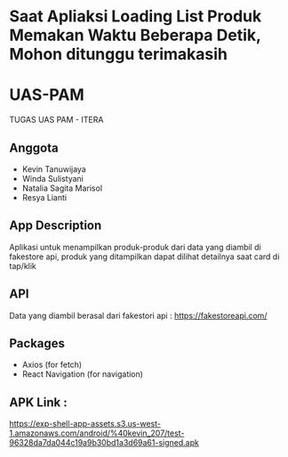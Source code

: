 # Saat Apliaksi Loading List Produk Memakan Waktu Beberapa Detik, Mohon ditunggu terimakasih

# UAS-PAM
TUGAS UAS PAM - ITERA

## Anggota
- Kevin Tanuwijaya
- Winda Sulistyani
- Natalia Sagita Marisol
- Resya Lianti

## App Description
Aplikasi untuk menampilkan produk-produk dari data yang diambil di fakestore api, produk yang ditampilkan dapat dilihat detailnya saat card di tap/klik

## API
Data yang diambil berasal dari fakestori api : https://fakestoreapi.com/

## Packages
- Axios (for fetch)
- React Navigation (for navigation)

## APK Link : 
https://exp-shell-app-assets.s3.us-west-1.amazonaws.com/android/%40kevin_207/test-96328da7da044c19a9b30bd1a3d69a61-signed.apk
